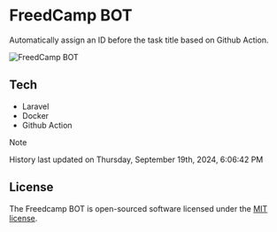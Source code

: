 # FreedCamp BOT

Automatically assign an ID before the task title based on Github Action.

![FreedCamp BOT](https://repository-images.githubusercontent.com/737932867/7d34798b-2680-471c-b089-a78a718d3d6a)

## Tech

- Laravel
- Docker
- Github Action

> [!NOTE]  
> History last updated on Thursday, September 19th, 2024, 6:06:42 PM

## License

The Freedcamp BOT is open-sourced software licensed under the [MIT license](https://opensource.org/licenses/MIT).
